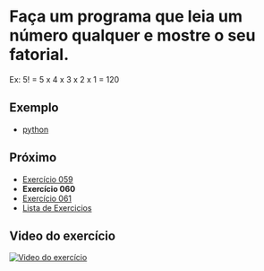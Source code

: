 # Faça um programa que leia um número qualquer e mostre o seu fatorial.

Ex: 5! = 5 x 4 x 3 x 2 x 1 = 120

## Exemplo

- [python](python)

## Próximo

- [Exercício 059](../059)
- **Exercício 060**
- [Exercício 061](../061)
- [Lista de Exercicios](../)

## Video do exercício

[![Video do exercício](https://img.youtube.com/vi/9dlBZlkvvxY/maxresdefault.jpg)](https://youtu.be/9dlBZlkvvxY)